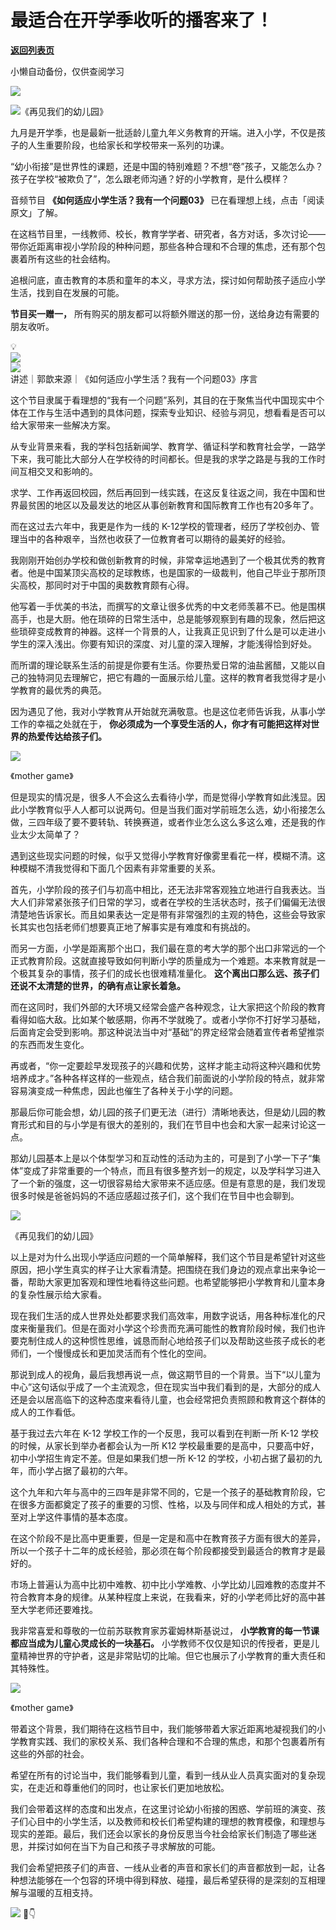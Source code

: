 # 最适合在开学季收听的播客来了！

[**返回列表页**](/gzh/看理想)

小懒自动备份，仅供查阅学习

![](https://mmbiz.qpic.cn/mmbiz_png/aP7vrTpXJxRA0ViaNRqia18YGj5LgX4VSibTFXfBlkXZakYUA8yBkEQYYmpmDmxH0IZyeY4oUcOiabiaj1PywxF6StQ/640?wx_fmt=png)

![](https://mmbiz.qpic.cn/mmbiz_jpg/aP7vrTpXJxSD13gdW1zbM6hfib4icbafVk49mpJrmsEm9tU0p8H4HA00ZCibYBzUhGSKdkJ7Jzn13XYUF53LpiaOaA/640?wx_fmt=jpeg&from;=appmsg)《再见我们的幼儿园》  

九月是开学季，也是最新一批适龄儿童九年义务教育的开端。进入小学，不仅是孩子的人生重要阶段，也给家长和学校带来一系列的功课。

  

“幼小衔接”是世界性的课题，还是中国的特别难题？不想“卷”孩子，又能怎么办？孩子在学校“被欺负了”，怎么跟老师沟通？好的小学教育，是什么模样？

  

音频节目 **《如何适应小学生活？我有一个问题03》** 已在看理想上线，点击「阅读原文」了解。

  

在这档节目里，一线教师、校长，教育学学者、研究者，各方对话，多次讨论——带你近距离审视小学阶段的种种问题，那些各种合理和不合理的焦虑，还有那个包裹着所有这些的社会结构。

  

追根问底，直击教育的本质和童年的本义，寻求方法，探讨如何帮助孩子适应小学生活，找到自在发展的可能。

  

 **节目买一赠一，** 所有购买的朋友都可以将额外赠送的那一份，送给身边有需要的朋友收听。

  

💡  
![](https://mmbiz.qpic.cn/mmbiz_jpg/aP7vrTpXJxSD13gdW1zbM6hfib4icbafVkic4PDQ2cIX7zNxHyrAVpCzolejUSXxBjsnT7p3qjuOAl5jdM2M1CzHg/640?wx_fmt=jpeg&from;=appmsg)  
![](https://mmbiz.qpic.cn/mmbiz_png/aP7vrTpXJxRA0ViaNRqia18YGj5LgX4VSibyicaNpfZMjSJFGHr85glQV0UvxPDGJ30TMHYUPnUHgbYyqpCwF83EGw/640?wx_fmt=png)  
讲述｜郭歆来源｜《如何适应小学生活？我有一个问题03》序言  

这个节目隶属于看理想的“我有一个问题”系列，其目的在于聚焦当代中国现实中个体在工作与生活中遇到的具体问题，探索专业知识、经验与洞见，想看看是否可以给大家带来一些解决方案。

  

从专业背景来看，我的学科包括新闻学、教育学、循证科学和教育社会学，一路学下来，我可能比大部分人在学校待的时间都长。但是我的求学之路是与我的工作时间互相交叉和影响的。

  

求学、工作再返回校园，然后再回到一线实践，在这反复往返之间，我在中国和世界最贫困的地区以及最发达的地区从事创新教育和国际教育工作也有20多年了。

  

而在这过去六年中，我更是作为一线的 K-12学校的管理者，经历了学校创办、管理当中的各种艰辛，当然也收获了一位教育者可以期待的最美好的经验。

  

我刚刚开始创办学校和做创新教育的时候，非常幸运地遇到了一个极其优秀的教育者。他是中国某顶尖高校的足球教练，也是国家的一级裁判，他自己毕业于那所顶尖高校，那同时对于中国的奥数教育颇有心得。

  

他写着一手优美的书法，而撰写的文章让很多优秀的中文老师羡慕不已。他是围棋高手，也是大厨。他在琐碎的日常生活中，总是能够观察到有趣的现象，然后把这些琐碎变成教育的神器。这样一个背景的人，让我真正见识到了什么是可以走进小学生的深入浅出。你要有知识的深度、对儿童的深入理解，才能浅得恰到好处。

  

而所谓的理论联系生活的前提是你要有生活。你要热爱日常的油盐酱醋，又能以自己的独特洞见去理解它，把它有趣的一面展示给儿童。这样的教育者我觉得才是小学教育的最优秀的典范。

  

因为遇见了他，我对小学教育从开始就充满敬意。也是这位老师告诉我，从事小学工作的幸福之处就在于，
**你必须成为一个享受生活的人，你才有可能把这样对世界的热爱传达给孩子们。**

  

![](https://mmbiz.qpic.cn/mmbiz_jpg/aP7vrTpXJxSD13gdW1zbM6hfib4icbafVkO0FCKTu9EMeEcNUZOFichiaru5Qxic1q50ia5NVP1uFlpFTeaAgOtH5dRg/640?wx_fmt=jpeg)

《mother game》

  

但是现实的情况是，很多人不会这么去看待小学，而是觉得小学教育如此浅显。因此小学教育似乎人人都可以说两句。但是当我们面对学前班怎么选，幼小衔接怎么做，三四年级了要不要转轨、转换赛道，或者作业怎么这么多这么难，还是我的作业太少太简单了？

  

遇到这些现实问题的时候，似乎又觉得小学教育好像雾里看花一样，模糊不清。这种模糊不清我觉得和下面几个因素有非常重要的关系。

  

首先，小学阶段的孩子们与初高中相比，还无法非常客观独立地进行自我表达。当大人们非常紧张孩子们日常的学习，或者在学校的生活状态时，孩子们偏偏无法很清楚地告诉家长。而且如果表达一定是带有非常强烈的主观的特色，这些会导致家长其实也包括老师们想要真正地了解事实是有难度和有挑战的。

  

而另一方面，小学是距离那个出口，我们最在意的考大学的那个出口非常远的一个正式教育阶段。这就直接导致如何判断小学的质量成为一个难题。本来教育就是一个极其复杂的事情，孩子们的成长也很难精准量化。
**这个离出口那么远、孩子们还说不太清楚的世界，的确有点让家长着急。**

  

而在这同时，我们外部的大环境又经常会盛产各种观念，让大家把这个阶段的教育看得如临大敌。比如某个敏感期，你再不学就晚了。或者小学你不打好学习基础，后面肯定会受到影响。那这种说法当中对“基础”的界定经常会随着宣传者希望推崇的东西而发生变化。

  

再或者，“你一定要趁早发现孩子的兴趣和优势，这样才能主动将这种兴趣和优势培养成才。”各种各样这样的一些观点，结合我们前面说的小学阶段的特点，就非常容易演变成一种焦虑，因此也催生了各种关于小学的问题。

  

那最后你可能会想，幼儿园的孩子们更无法（进行）清晰地表达，但是幼儿园的教育形式和目的与小学是有很大的差别的，我们在节目中也会和大家一起来讨论这一点。

  

那幼儿园基本上是以个体型学习和互动性的活动为主的，可是到了小学一下子“集体”变成了非常重要的一个特点，而且有很多整齐划一的规定，以及学科学习进入了一个新的强度，这一切很容易给大家带来不适应感。但是有意思的是，我们发现很多时候是爸爸妈妈的不适应感超过孩子们，这个我们在节目中也会聊到。

  

![](https://mmbiz.qpic.cn/mmbiz_jpg/aP7vrTpXJxSD13gdW1zbM6hfib4icbafVkVGo5FAXibvSXBzXGPjU3d2tIh2dsHXZDuzIiar69WlpAgDxwBSkGEIDw/640?wx_fmt=jpeg)

《再见我们的幼儿园》

  

以上是对为什么出现小学适应问题的一个简单解释，我们这个节目是希望针对这些原因，把小学生真实的样子让大家看清楚。把围绕在我们身边的观点拿出来争论一番，帮助大家更加客观和理性地看待这些问题。也希望能够把小学教育和儿童本身的复杂性展示给大家看。

  

现在我们生活的成人世界处处都要求我们高效率，用数字说话，用各种标准化的尺度来衡量我们。但是在面对小学这个珍贵而充满可能性的教育阶段时候，我们也许要克制住成人的这种惯性思维，诚恳而耐心地给孩子们以及帮助这些孩子成长的老师们，一个慢慢成长和更加灵活而有个性化的空间。

  

那说到成人的视角，最后我想再说一点，做这期节目的一个背景。当下“以儿童为中心”这句话似乎成了一个主流观念，但在现实当中我们看到的是，大部分的成人还是会以居高临下的这种态度来看待儿童，也会经常把负责照顾和教育这个群体的成人的工作看低。

  

基于我过去六年在 K-12 学校工作的一个反思，我可以看到在判断一所 K-12 学校的时候，从家长到举办者都会认为一所 K12
学校最重要的是高中，只要高中好，初中小学招生肯定不差。但是如果我们想一所 K-12 的学校，小初占据了最初的九年，而小学占据了最初的六年。

  

这个九年和六年与高中的三四年是非常不同的，它是一个孩子的基础教育阶段，它在很多方面都奠定了孩子的重要的习惯、性格，以及与同伴和成人相处的方式，甚至对上学这件事情的基本态度。

  

在这个阶段不是比高中更重要，但是一定是和高中在教育孩子方面有很大的差异，所以一个孩子十二年的成长经验，那必须在每个阶段都接受到最适合的教育才是最好的。

  

市场上普遍认为高中比初中难教、初中比小学难教、小学比幼儿园难教的态度并不符合教育本身的规律。从某种程度上来说，在我看来，好的小学老师比好的高中甚至大学老师还要难找。

  

我非常喜爱和尊敬的一位前苏联教育家苏霍姆林斯基说过， **小学教育的每一节课都应当成为儿童心灵成长的一块基石。**
小学教师不仅仅是知识的传授者，更是儿童精神世界的守护者，这是非常贴切的比喻。但它也展示了小学教育的重大责任和其特殊性。

  

![](https://mmbiz.qpic.cn/mmbiz_jpg/aP7vrTpXJxSD13gdW1zbM6hfib4icbafVkAtlG4yUzgfT5sItF3L7umjT64nKuIVuzZ0A2C12tSqqL0iaXpj4ytRw/640?wx_fmt=jpeg)

《mother game》

  

带着这个背景，我们期待在这档节目中，我们能够带着大家近距离地凝视我们的小学教育实践、我们的家校关系、我们各种合理和不合理的焦虑，和那个包裹着所有这些的外部的社会。

  

希望在所有的讨论当中，我们能够看到儿童，看到一线从业人员真实面对的复杂现实，在走近和尊重他们的同时，也让家长们更加地放松。

  

我们会带着这样的态度和出发点，在这里讨论幼小衔接的困惑、学前班的演变、孩子们心目中的小学生活，以及教师和校长们希望构建的理想的教育模像，和理想与现实的差距。最后，我们还会以家长的身份反思当今社会给家长们制造了哪些迷思，并探讨如何在当下为自己和孩子寻求解放的可能。

  

我们会希望把孩子们的声音、一线从业者的声音和家长们的声音都放到一起，让各种想法能够在一个包容的环境中得到释放、碰撞，最后希望获得的是深刻的互相理解与温暖的互相支持。

  
![](https://mmbiz.qpic.cn/mmbiz_jpg/aP7vrTpXJxSD13gdW1zbM6hfib4icbafVkINhg1Tiae33QFgMmGF9G9zcBnia68ic1KOPsKrnbH5oQSTEGnaeu9U1Yg/640?wx_fmt=jpeg&from;=appmsg)
🌂👇

